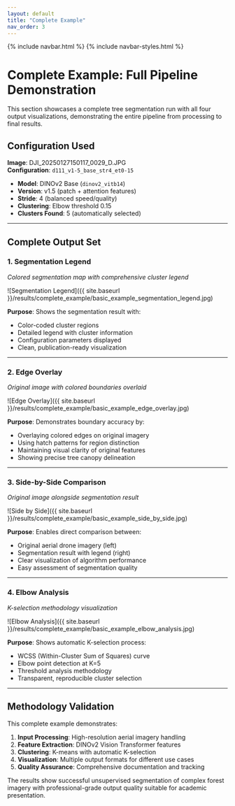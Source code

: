 ```yaml
---
layout: default
title: "Complete Example"
nav_order: 3
---
```


{% include navbar.html %}
{% include navbar-styles.html %}

# Complete Example: Full Pipeline Demonstration

This section showcases a complete tree segmentation run with all four output visualizations, demonstrating the entire pipeline from processing to final results.

## Configuration Used

**Image**: DJI_20250127150117_0029_D.JPG  
**Configuration**: `d111_v1-5_base_str4_et0-15`

- **Model**: DINOv2 Base (`dinov2_vitb14`)
- **Version**: v1.5 (patch + attention features)
- **Stride**: 4 (balanced speed/quality)
- **Clustering**: Elbow threshold 0.15
- **Clusters Found**: 5 (automatically selected)

---

## Complete Output Set

### 1. Segmentation Legend
*Colored segmentation map with comprehensive cluster legend*

![Segmentation Legend]({{ site.baseurl }}/results/complete_example/basic_example_segmentation_legend.jpg)

**Purpose**: Shows the segmentation result with:
- Color-coded cluster regions
- Detailed legend with cluster information
- Configuration parameters displayed
- Clean, publication-ready visualization

---

### 2. Edge Overlay
*Original image with colored boundaries overlaid*

![Edge Overlay]({{ site.baseurl }}/results/complete_example/basic_example_edge_overlay.jpg)

**Purpose**: Demonstrates boundary accuracy by:
- Overlaying colored edges on original imagery
- Using hatch patterns for region distinction
- Maintaining visual clarity of original features
- Showing precise tree canopy delineation

---

### 3. Side-by-Side Comparison
*Original image alongside segmentation result*

![Side by Side]({{ site.baseurl }}/results/complete_example/basic_example_side_by_side.jpg)

**Purpose**: Enables direct comparison between:
- Original aerial drone imagery (left)
- Segmentation result with legend (right)
- Clear visualization of algorithm performance
- Easy assessment of segmentation quality

---

### 4. Elbow Analysis
*K-selection methodology visualization*

![Elbow Analysis]({{ site.baseurl }}/results/complete_example/basic_example_elbow_analysis.jpg)

**Purpose**: Shows automatic K-selection process:
- WCSS (Within-Cluster Sum of Squares) curve
- Elbow point detection at K=5
- Threshold analysis methodology
- Transparent, reproducible cluster selection

---

## Methodology Validation

This complete example demonstrates:

1. **Input Processing**: High-resolution aerial imagery handling
2. **Feature Extraction**: DINOv2 Vision Transformer features
3. **Clustering**: K-means with automatic K-selection
4. **Visualization**: Multiple output formats for different use cases
5. **Quality Assurance**: Comprehensive documentation and tracking

The results show successful unsupervised segmentation of complex forest imagery with professional-grade output quality suitable for academic presentation.

